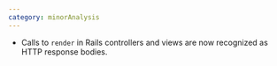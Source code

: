 ```yaml
---
category: minorAnalysis
---
```

* Calls to `render` in Rails controllers and views are now recognized as HTTP
  response bodies.

